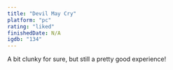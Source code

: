 ```yaml
---
title: "Devil May Cry"
platform: "pc"
rating: "liked"
finishedDate: N/A
igdb: "134"
---
```


A bit clunky for sure, but still a pretty good experience!
